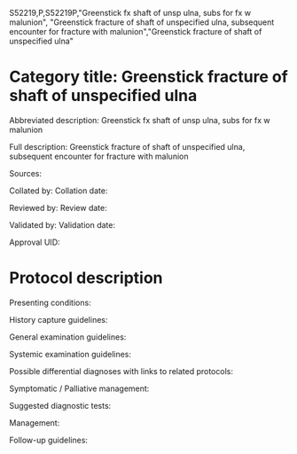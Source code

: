 S52219,P,S52219P,"Greenstick fx shaft of unsp ulna, subs for fx w malunion", "Greenstick fracture of shaft of unspecified ulna, subsequent encounter for fracture with malunion","Greenstick fracture of shaft of unspecified ulna"
# Category title: Greenstick fracture of shaft of unspecified ulna

Abbreviated description: Greenstick fx shaft of unsp ulna, subs for fx w malunion

Full description: Greenstick fracture of shaft of unspecified ulna, subsequent encounter for fracture with malunion

Sources:

Collated by:
Collation date:

Reviewed by:
Review date:

Validated by:
Validation date:

Approval UID:

# Protocol description

Presenting conditions:

History capture guidelines:

General examination guidelines:

Systemic examination guidelines:

Possible differential diagnoses with links to related protocols:

Symptomatic / Palliative management:

Suggested diagnostic tests:

Management:

Follow-up guidelines:
